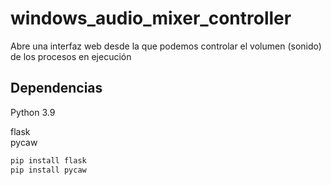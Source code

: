 # windows_audio_mixer_controller
Abre una interfaz web desde la que podemos controlar el volumen (sonido) de los procesos en ejecución

## Dependencias
Python 3.9

flask <br>
pycaw

```python
pip install flask
pip install pycaw
```